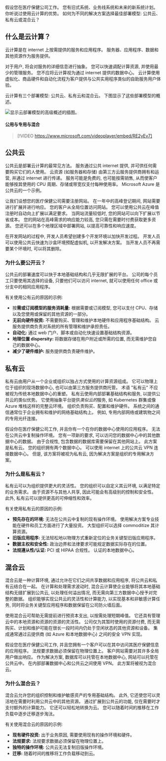 假设您在医疗保健公司工作。 您有旧式系统、业务线系统和未来的新系统计划。 你听说过使用云计算的优势。 如何为不同的解决方案选择最佳部署模型: 公共云、私有云或混合云？

## <a name="what-is-cloud-computing"></a>什么是云计算？

云计算是在 internet 上按需提供的服务和应用程序。 服务器、应用程序、数据和其他资源作为服务提供。

对于用户, 将会对服务的详细信息进行抽象。 您可以快速调配计算资源, 并使用最少的管理服务。 您不应将云计算视为通过 internet 提供的数据中心。 云计算使用虚拟化、商品硬件和自动化流程为客户提供与公共实用程序类似的自助服务用户体验。

云计算有三个部署模型: 公共云、私有云和混合云。 下图显示了这些部署模型的概述。

![显示云部署模型的高级概述的插图。](../media/2-cloud-deployment.png)

#### <a name="public-versus-private-versus-hybrid"></a>公用与专用与混合

> [!VIDEO https://www.microsoft.com/videoplayer/embed/RE2yEv7]

## <a name="public-cloud"></a>公共云

公共云是部署云计算的最常见方法。 服务通过公共 internet 提供, 并可供任何需要购买它们的人使用。 云资源 (如服务器和存储) 由第三方云服务提供商拥有和运营, 并通过 internet 进行传递。 服务可能是免费的, 也可能按需销售, 从而使客户能够按其使用的 CPU 周期、存储或带宽仅支付每种使用率。 Microsoft Azure 是公共云的一个示例。 

让我们设想您的医疗保健公司需要注册网站。 在一年中的高峰登记期间, 网站需要进行扩展并进行响应。 您的客户从全局位置访问网站。 您可以使用公共云在峰值注册时自动向上扩展以满足要求。 当网站流量较低时, 您的网站可以向下扩展以节省成本。 您的网站在高峰需求的响应能力较高, 您只需在需要时付费获取更多资源。 您还可以在多个地理区域中部署网站, 以提高可靠性和响应速度。

在开发网站的过程中, 开发人员希望创建多个开发环境以加快开发过程。 开发人员可以使用公共云快速为沙盒环境预配虚拟机, 以开发解决方案。 当开发人员不再需要某个环境时, 可以将其删除。

### <a name="why-public-cloud"></a>为什么要公开云？

公共云的部署速度可以快于本地基础结构和几乎无限扩展的平台。 公司的每个员工只要使用其选择的设备, 只要他们可以访问 internet, 就可以使用任何 office 或分支中的相同应用程序。 

有关使用公有云的原因的示例:

- 按**需或订阅模型的服务消耗量:** 根据需要或订阅模型, 您可以支付 CPU、存储以及您使用或保留的其他资源的一部分。
- **无前向硬件投资:** 不需要购买、管理和维护本地硬件和应用程序基础结构。 云服务提供商负责对系统的所有管理和维护承担责任。 
- **自动化:** 通过 web 门户、脚本或自动化快速设置基础结构资源。 
- **地理位置 dispersity:** 将数据存储在用户附近或所需的位置, 而无需维护您自己的数据中心。
- **减少了硬件维护:** 服务提供商负责硬件维护。

## <a name="private-cloud"></a>私有云

私有云由用户从一个企业或组织以独占方式使用的计算资源组成。 它可以物理上位于组织的现场数据中心, 也可以由第三方服务提供商托管。 术语 "私有云" 不应被视为传统本地数据中心的重塑。 私有云使用内部部署基础结构和服务, 以提供公共云的类似优势。 它使用抽象平台提供*类似云的*服务, 如 Kubernetes 群集或像 Azure 堆栈这样的完整云环境。 组织负责购买、配置和维护硬件。 系统之间的通信通常位于企业拥有和维护的网络基础结构上。 例如, 专用内部网络或建筑物之间的专用光纤连接。

假设你在医疗保健公司工作, 并且你有一个在你的数据中心使用的应用程序。 无法在公共云中复制操作环境。 您有一项新的要求, 可以访问您的数据中心中的其他数据中心的数据。 由于合规性, 包含数据的数据库需要保留在其他网站上。 此方案是私有云。 您的组织拥有两个数据中心。 可以使用 internet 上的公共云 VPN 连接数据中心。 但是, 该方案将被视为私有云, 因为解决方案是组织的专用解决方案。

### <a name="why-private-cloud"></a>为什么是私有云？

私有云可以为组织提供更大的灵活性。 您的组织可以自定义其云环境, 以满足特定的业务需求。 由于资源不与其他人共享, 因此可能会有高级别的控制和安全性。 此外, 私有云可以提供更高的可伸缩性和效率。

有关使用私有云的原因的示例:

- **预先存在的环境:** 无法在公共云中复制的现有操作环境。 使用解决方案专业技能在硬件和员工方面进行了大量投资。 大型组织可以选择 commoditize 其计算资源。
- **旧版应用程序:** 无法轻松地以物理方式重新定位的业务关键型旧版应用程序。
- **数据主权和安全性:** 政治边界和法律要求可能规定数据实际存在的位置。
- **法规遵从性/认证:** PCI 或 HIPAA 合规性。 认证的本地数据中心。

## <a name="hybrid-cloud"></a>混合云

混合云是一种计算环境, 通过允许在它们之间共享数据和应用程序, 将公共云和私有云结合在一起。 在计算和处理需求波动时, 混合云计算使企业能够将其本地基础结构无缝扩展到公共云, 以处理任何溢出情况, 而无需向第三方数据中心授予对完整的数据。 组织能够实现公共云的灵活性和计算能力, 以实现基本和非敏感计算任务, 同时将业务关键型应用程序和数据保留在公司防火墙后面。

使用混合云可帮助无需提前进行预资本支出, 以按需处理短期峰值。 它还具有管理云中的本地资源和资源的资源的灵活性。 公司仅为其暂时使用的资源付费, 而无需购买、计划和维护可能在很长一段时间内仍处于空闲状态的其他资源和设备。 集成通常通过云提供商 (如 Azure 和本地数据中心) 之间的安全 VPN 实现。

假设您在医疗保健公司工作, 并且您拥有一个客户可以在其中访问其医疗保健信息的应用程序。 法规要求数据必须保留在物理位置上。 客户网站需要对其许多全局用户做出响应。  作为解决方案, 数据库可以托管在本地数据中心, 网站可以托管在公共云中。 在内部部署数据中心和公共云之间使用 VPN。 此方案将被视为混合云。

### <a name="why-hybrid-cloud"></a>为什么混合云？

混合云允许您的组织控制和维护敏感资产的专用基础结构。 此外, 它还使您可以灵活地在需要时利用公共云中的其他资源。 通过扩展到公共云的功能, 仅在需要时才支付额外的计算能力。 它还可以轻松地转换为云。 您可以随着时间的推移在工作负载中逐步迁移逐步淘汰。

有关使用混合云的原因的示例:

- **现有硬件投资:** 出于业务原因, 需要使用现有的操作环境和硬件。
- **法规要求:** 法规要求数据必须保留在物理位置上。
- **独特的操作环境:** 公共云无法复制旧版操作环境。
- **迁移:** 随着时间的推移将工作负载移动到云。
